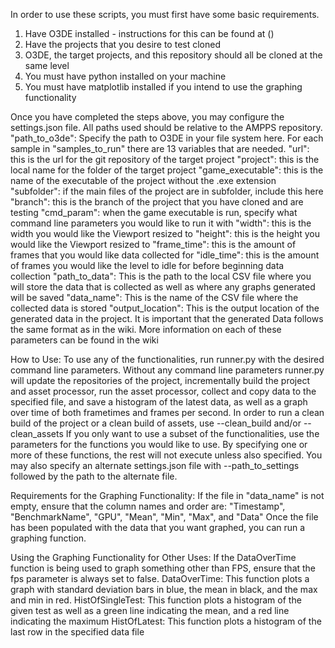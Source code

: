 In order to use these scripts, you must first have some basic requirements.
1. Have O3DE installed - instructions for this can be found at ()
2. Have the projects that you desire to test cloned
3. O3DE, the target projects, and this repository should all be cloned at the same level
4. You must have python installed on your machine
5. You must have matplotlib installed if you intend to use the graphing functionality


Once you have completed the steps above, you may configure the settings.json file.
All paths used should be relative to the AMPPS repository.
"path_to_o3de": Specify the path to O3DE in your file system here.
For each sample in "samples_to_run" there are 13 variables that are needed. 
"url": this is the url for the git repository of the target project
"project": this is the local name for the folder of the target project
"game_executable": this is the name of the executable of the project without the .exe extension
"subfolder": if the main files of the project are in subfolder, include this here
"branch": this is the branch of the project that you have cloned and are testing
"cmd_param": when the game executable is run, specify what command line parameters you would like to run it with
"width": this is the width you would like the Viewport resized to
"height": this is the height you would like the Viewport resized to
"frame_time": this is the amount of frames that you would like data collected for
"idle_time": this is the amount of frames you would like the level to idle for before beginning data collection
"path_to_data": This is the path to the local CSV file where you will store the data that is collected as well as where any graphs generated will be saved
"data_name": This is the name of the CSV file where the collected data is stored
"output_location": This is the output location of the generated data in the project. It is important that the generated Data follows the same format as in the wiki.
More information on each of these parameters can be found in the wiki


How to Use:
To use any of the functionalities, run runner.py with the desired command line parameters.
Without any command line parameters runner.py will update the repositories of the project, incrementally build the project and asset processor, run the asset processor, collect and copy data to the specified file, and save a histogram of the latest data, as well as a graph over time of both frametimes and frames per second. 
In order to run a clean build of the project or a clean build of assets, use --clean_build and/or --clean_assets
If you only want to use a subset of the functionalities, use the parameters for the functions you would like to use. By specifying one or more of these functions, the rest will not execute unless also specified. 
You may also specify an alternate settings.json file with --path_to_settings followed by the path to the alternate file.



Requirements for the Graphing Functionality:
If the file in "data_name" is not empty, ensure that the column names and order are: "Timestamp", "BenchmarkName", "GPU", "Mean", "Min", "Max", and "Data"
Once the file has been populated with the data that you want graphed, you can run a graphing function.

Using the Graphing Functionality for Other Uses:
If the DataOverTime function is being used to graph something other than FPS, ensure that the fps parameter is always set to false. 
DataOverTime: This function plots a graph with standard deviation bars in blue, the mean in black, and the max and min in red.
HistOfSingleTest: This function plots a histogram of the given test as well as a green line indicating the mean, and a red line indicating the maximum
HistOfLatest: This function plots a histogram of the last row in the specified data file